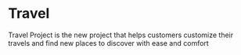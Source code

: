# Travel
Travel Project is the new project that helps customers customize their travels and find new places to discover with ease and comfort
